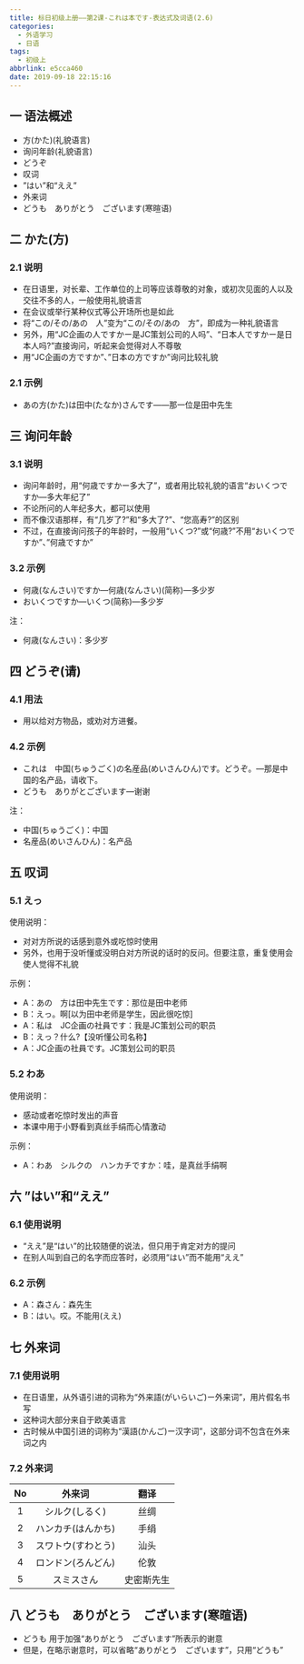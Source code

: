 ```yaml
---
title: 标日初级上册——第2课-これは本です-表达式及词语(2.6)
categories:
  - 外语学习
  - 日语
tags:
  - 初级上
abbrlink: e5cca460
date: 2019-09-18 22:15:16
---
```


## 一 语法概述

* 方(かた)(礼貌语言)
* 询问年龄(礼貌语言)
* どうぞ
* 叹词
* ”はい”和“ええ”
* 外来词
* どうも　ありがとう　ございます(寒暄语) 

<!--more-->

## 二 かた(方)

### 2.1 说明

* 在日语里，对长辈、工作单位的上司等应该尊敬的对象，或初次见面的人以及交往不多的人，一般使用礼貌语言
* 在会议或举行某种仪式等公开场所也是如此
* 将“この/その/あの　人”变为“この/その/あの　方”，即成为一种礼貌语言
* 另外，用“JC企画の人ですかー是JC策划公司的人吗”、“日本人ですかー是日本人吗?”直接询问，听起来会觉得对人不尊敬
* 用“JC企画の方ですか”、”日本の方ですか”询问比较礼貌

### 2.1 示例

* あの方(かた)は田中(たなか)さんです——那一位是田中先生

## 三 询问年龄

### 3.1 说明

* 询问年龄时，用“何歳ですかー多大了”，或者用比较礼貌的语言“おいくつですか—多大年纪了”
* 不论所问的人年纪多大，都可以使用
* 而不像汉语那样，有“几岁了?”和“多大了?”、“您高寿?”的区别
* 不过，在直接询问孩子的年龄时，一般用“いくつ?”或“何歳?”不用“おいくつですか”、”何歳ですか”

### 3.2 示例

* 何歳(なんさい)ですか—何歳(なんさい)(简称)—多少岁
* おいくつですか—いくつ(简称)—多少岁

注：

* 何歳(なんさい)：多少岁

## 四 どうぞ(请)
### 4.1 用法

* 用以给对方物品，或劝对方进餐。

### 4.2  示例

* これは　中国(ちゅうごく)の名産品(めいさんひん)です。どうぞ。—那是中国的名产品，请收下。
* どうも　ありがとございます—谢谢

注：

* 中国(ちゅうごく)：中国
* 名産品(めいさんひん)：名产品

## 五 叹词

### 5.1 えっ

使用说明：

* 对对方所说的话感到意外或吃惊时使用
* 另外，也用于没听懂或没明白对方所说的话时的反问。但要注意，重复使用会使人觉得不礼貌

示例：

* A：あの　方は田中先生です：那位是田中老师
* B：えっ。啊[以为田中老师是学生，因此很吃惊]
* A：私は　JC企画の社員です：我是JC策划公司的职员
* B：えっ？什么?【没听懂公司名称】
* A：JC企画の社員です。JC策划公司的职员

### 5.2 わあ

使用说明：

* 感动或者吃惊时发出的声音
* 本课中用于小野看到真丝手绢而心情激动

示例：

* A：わあ　シルクの　ハンカチですか：哇，是真丝手绢啊

## 六  ”はい”和“ええ”

### 6.1 使用说明

* “ええ”是“はい”的比较随便的说法，但只用于肯定对方的提问
* 在别人叫到自己的名字而应答时，必须用“はい”而不能用“ええ”

### 6.2 示例

* A：森さん：森先生
* B：はい。哎。不能用(ええ)

## 七 外来词

### 7.1 使用说明

* 在日语里，从外语引进的词称为“外来語(がいらいご)ー外来词”，用片假名书写
* 这种词大部分来自于欧美语言
* 古时候从中国引进的词称为“漢語(かんご)ー汉字词”，这部分词不包含在外来词之内

### 7.2 外来词

|  No  |       外来词       |    翻译    |
| :--: | :----------------: | :--------: |
|  1   |   シルク(しるく)   |    丝绸    |
|  2   | ハンカチ(はんかち) |    手绢    |
|  3   | スワトウ(すわとう) |    汕头    |
|  4   | ロンドン(ろんどん) |    伦敦    |
|  5   |     スミスさん     | 史密斯先生 |

## 八 どうも　ありがとう　ございます(寒暄语) 

* どうも 用于加强“ありがとう　ございます”所表示的谢意
* 但是，在略示谢意时，可以省略“ありがとう　ございます”，只用“どうも”
